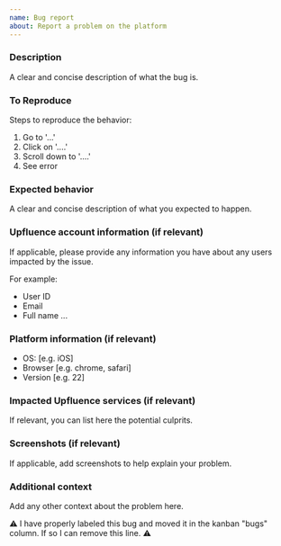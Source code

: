 ```yaml
---
name: Bug report
about: Report a problem on the platform
---
```


<!--
Expected creation labels:
- kind/bug
- kind/status/needs-review (or kind/status/accepted if you're sure)
-->

### Description

A clear and concise description of what the bug is.

### To Reproduce

Steps to reproduce the behavior:
1. Go to '...'
2. Click on '....'
3. Scroll down to '....'
4. See error

### Expected behavior

A clear and concise description of what you expected to happen.

### Upfluence account information (if relevant)

If applicable, please provide any information you have about any users impacted by the issue.

For example:
 - User ID
 - Email
 - Full name ...

### Platform information (if relevant)
 - OS: [e.g. iOS]
 - Browser [e.g. chrome, safari]
 - Version [e.g. 22]

### Impacted Upfluence services (if relevant)

If relevant, you can list here the potential culprits.

### Screenshots (if relevant)

If applicable, add screenshots to help explain your problem.

### Additional context

Add any other context about the problem here.

:warning: I have properly labeled this bug and moved it in the kanban "bugs" column. If so I can remove this line. :warning:
